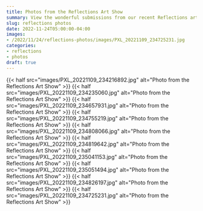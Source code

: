 ```yaml
--- 
title: Photos from the Reflections Art Show
summary: View the wonderful submissions from our recent Reflections art program.
slug: reflections photos
date: 2022-11-24T05:00:00-04:00
images:
- /2022/11/24/reflections-photos/images/PXL_20221109_234725231.jpg
categories:
- reflections
- photos
draft: true
---
```


{{< half src="images/PXL_20221109_234216892.jpg" alt="Photo from the Reflections Art Show" >}}
{{< half src="images/PXL_20221109_234235060.jpg" alt="Photo from the Reflections Art Show" >}}
{{< half src="images/PXL_20221109_234657931.jpg" alt="Photo from the Reflections Art Show" >}}
{{< half src="images/PXL_20221109_234755219.jpg" alt="Photo from the Reflections Art Show" >}}
{{< half src="images/PXL_20221109_234808066.jpg" alt="Photo from the Reflections Art Show" >}}
{{< half src="images/PXL_20221109_234819642.jpg" alt="Photo from the Reflections Art Show" >}}
{{< half src="images/PXL_20221109_235041153.jpg" alt="Photo from the Reflections Art Show" >}}
{{< half src="images/PXL_20221109_235051494.jpg" alt="Photo from the Reflections Art Show" >}}
{{< half src="images/PXL_20221109_234826197.jpg" alt="Photo from the Reflections Art Show" >}}
{{< half src="images/PXL_20221109_234725231.jpg" alt="Photo from the Reflections Art Show" >}}